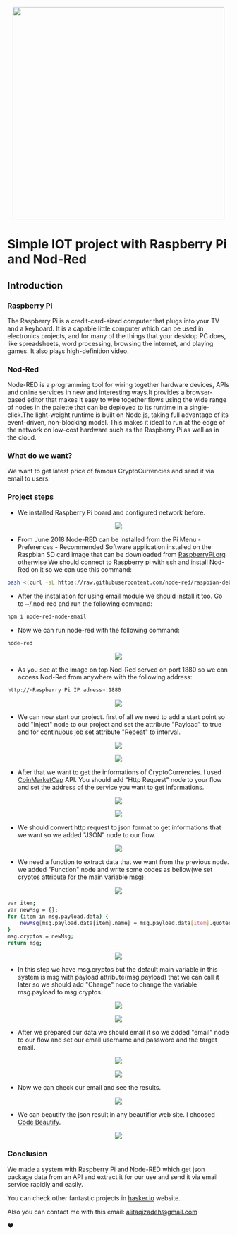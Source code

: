 <p align="center"><img src="banner.png" heght="150px" width="480px"></p>

# Simple IOT project with Raspberry Pi and Nod-Red

## Introduction

### Raspberry Pi

The Raspberry Pi is a credit-card-sized computer that plugs into your TV and a keyboard. It is a capable little computer which can be used in electronics projects, and for many of the things that your desktop PC does, like spreadsheets, word processing, browsing the internet, and playing games. It also plays high-definition video.

### Nod-Red

Node-RED is a programming tool for wiring together hardware devices, APIs and online services in new and interesting ways.It provides a browser-based editor that makes it easy to wire together flows using the wide range of nodes in the palette that can be deployed to its runtime in a single-click.The light-weight runtime is built on Node.js, taking full advantage of its event-driven, non-blocking model. This makes it ideal to run at the edge of the network on low-cost hardware such as the Raspberry Pi as well as in the cloud.

### What do we want?

We want to get latest price of famous CryptoCurrencies and send it via email to users.

### Project steps

- We installed Raspberry Pi board and configured network before.

<p align="center"><img src="raspberrypi.jpg"></p>

- From June 2018 Node-RED can be installed from the Pi Menu - Preferences - Recommended Software application installed on the Raspbian SD card image that can be downloaded from <a href="RaspberryPi.org">RaspberryPi.org</a> otherwise We should connect to Raspberry pi with ssh and install Nod-Red on it so we can use this command:

```sh
bash <(curl -sL https://raw.githubusercontent.com/node-red/raspbian-deb-package/master/resources/update-nodejs-and-nodered)
```

- After the installation for using email module we should install it too. Go to ~/.nod-red and run the following command:

```sh
npm i node-red-node-email
```

- Now we can run node-red with the following command:

```sh
node-red
```
<p align="center"><img src="img0.jpg"></p>

- As you see at the image on top Nod-Red served on port 1880 so we can access Nod-Red from anywhere with the following address:

```sh
http://<Raspberry Pi IP adress>:1880
```

<p align="center"><img src="img1.jpg"></p>

- We can now start our project. first of all we need to add a start point so add "Inject" node to our project and set the attribute "Payload" to true and for continuous job set attribute "Repeat" to interval.

<p align="center"><img src="img2.jpg"></p>

<p align="center"><img src="img3.jpg"></p>

- After that we want to get the informations of CryptoCurrencies. I used <a href="https://coinmarketcap.com/">CoinMarketCap</a> API. You should add "Http Request" node to your flow and set the address of the service you want to get informations.

<p align="center"><img src="img4.jpg"></p>

<p align="center"><img src="img5.jpg"></p>

- We should convert http request to json format to get informations that we want so we added "JSON" node to our flow.

<p align="center"><img src="img6.jpg"></p>

- We need a function to extract data that we want from the previous node. we added "Function" node and write some codes as bellow(we set cryptos attribute for the main variable msg):

<p align="center"><img src="img7.jpg"></p>

```sh
var item;
var newMsg = {};
for (item in msg.payload.data) {
    newMsg[msg.payload.data[item].name] = msg.payload.data[item].quotes.USD.price+' $';
}
msg.cryptos = newMsg;
return msg;
```

<p align="center"><img src="img8.jpg"></p>

- In this step we have msg.cryptos but the default main variable in this system is msg with payload attribute(msg.payload) that we can call it later so we should add "Change" node to change the variable msg.payload to msg.cryptos.

<p align="center"><img src="img9.jpg"></p>

<p align="center"><img src="img10.jpg"></p>

- After we prepared our data we should email it so we added "email" node to our flow and set our email username and password and the target email.

<p align="center"><img src="img11.jpg"></p>

<p align="center"><img src="img12.jpg"></p>

- Now we can check our email and see the results.

<p align="center"><img src="img13.jpg"></p>

- We can beautify the json result in any beautifier web site. I choosed <a href="https://codebeautify.org">Code Beautify</a>.

<p align="center"><img src="img14.jpg"></p>

### Conclusion

We made a system with Raspberry Pi and Node-RED which get json package data from an API and extract it for our use and send it via email service rapidly and easily.

You can check other fantastic projects in <a href="https://www.hackster.io/projects/tags/node+red">hasker.io</a> website.

Also you can contact me with this email: <a href="mailto:alitaqizadeh@gmail.com">alitaqizadeh@gmail.com</a>

❤️

